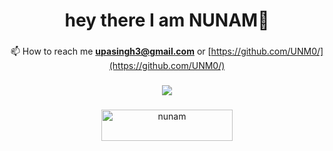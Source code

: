 <div align="center">

###

<h1 align="center">hey there I am NUNAM👋</h1>

###

📫 How to reach me **upasingh3@gmail.com** or [https://github.com/UNM0/](https://github.com/UNM0/) 

###
[![](https://visitcount.itsvg.in/api?id=unm0&icon=0&color=0)](https://visitcount.itsvg.in)

###
<p><a href="https://www.buymeacoffee.com/nunam"> <img align="center" src="https://cdn.buymeacoffee.com/buttons/v2/default-yellow.png" height="50" width="210" alt="nunam" /></a></p>
</div>
